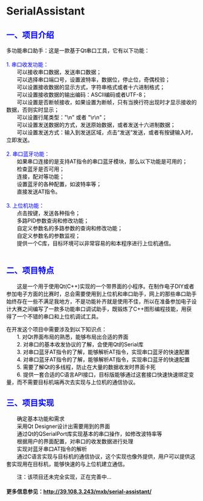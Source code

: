 # SerialAssistant
<h2 style="color:blue;"><strong>一、项目介绍</strong></h2><p><font color=black>多功能串口助手：这是一款基于Qt串口工具，它有以下功能：<br><br></font><font color=blue>1. 串口收发功能：<br></font>　　<font color=black>可以接收串口数据，发送串口数据；<br></font>　　<font color=black>可以选择串口端口号，设置波特率，数据位，停止位，奇偶校验；<br></font>　　<font color=black>可以设置接收数据的显示方式，字符串格式或者十六进制格式；<br></font>　　<font color=black>可以设置接收数据的输出编码：ASCII编码或者UTF-8；<br></font>　　<font color=black>可以设置是否断帧接收，如果设置为断帧，只有当换行符出现时才显示接收的数据，否则实时显示；<br></font>　　<font color=black>可以设置行尾类型："\n" 或者 "\r\n"；<br></font>　　<font color=black>可以设置发送数据的方式，发送原始数据，或者发送十六进制数据；<br></font>　　<font color=black>可以设置发送方式：输入到发送区域，点击“发送”发送，或者有按键输入时，立即发送。<br><br></font><font color=blue>2. 串口蓝牙功能：<br></font>　　<font color=black>如果串口连接的是支持AT指令的串口蓝牙模块，那么以下功能是可用的；<br></font>　　<font color=black>检查蓝牙是否可用；<br></font>　　<font color=black>连接，配对等功能；<br></font>　　<font color=black>设置蓝牙的各种配置，如波特率等；<br></font>　　<font color=black>直接发送AT指令。<br><br></font><font color=blue>3. 上位机功能：<br></font>　　<font color=black>点击按键，发送各种指令；<br></font>　　<font color=black>多路PID参数查询和修改功能；<br></font>　　<font color=black>自定义参数名的多路参数的查询和修改功能；<br></font>　　<font color=black>自定义参数名的参数监视；<br></font>　　<font color=black>提供一个C库，目标环境可以非常容易的和本程序进行上位机通信。<br><br></font></p>
<h2 style="color:blue;"><strong>二、项目特点</strong></h2><p>　　<font color=black>这是一个用于使用Qt(C++)实现的一个带界面的小程序。在制作电子DIY或者参加电子方面的比赛时，总会需要使用到上位机和串口助手，网上的那些串口助手始终存在一些不满足我地方，不是功能补齐就是使用不佳，所以在准备参加电子设计大赛之间编写了一款多功能串口调试助手，既锻炼了C++图形编程技能，用获得了一个不错的串口和上位机调试工具。<br></font></p>
<p><font color=black>在开发这个项目中需要涉及到以下知识点：<br></font>　　<font color=black>1. 对Qt界面布局的熟悉，能够布局出合适的界面<br></font>　　<font color=black>2. 对串口的基本收发协议的了解，会使用Qt的Serial库<br></font>　　<font color=black>3. 对串口蓝牙AT指令的了解，能够解析AT指令，实现串口蓝牙的快速配置<br></font>　　<font color=black>4. 对串口蓝牙AT指令的了解，能够解析AT指令，实现串口蓝牙的快速配置<br></font>　　<font color=black>5. 需要了解Qt的多线程，防止在大量的数据收发时界面卡死<br></font>　　<font color=black>6. 提供一套合适的C语言API接口，目标版能够通过这套接口快速快速绑定变量，而不需要目标机端再次去实现与上位机的通信协议。<br></font></p>

<h2 style="color:blue;"><strong>三、项目实现</strong></h2><p>　　<font color=black>确定基本功能和需求<br></font>　　<font color=black>采用Qt Designer设计出需要用到的界面<br></font>　　<font color=black>通过Qt的QSerialPort库实现基本的串口操作，如修改波特率等<br></font>　　<font color=black>根据用户的界面配置，对串口的收发数据进行处理<br></font>　　<font color=black>实现对蓝牙串口AT指令的解析<br></font>　　<font color=black>通过C语言实现与目标机的通信协议，这个实现也像外提供，用户可以提供这套实现用在目标机，能够快速的与上位机建立通信。<br></font></p>
<p>　　<font color=black>注：该项目还未完全实现，正在完善中...<br></font></p>
<h4>更多信息参见：<a href="http://39.108.3.243/mxb/serial-assistant/">http://39.108.3.243/mxb/serial-assistant/</a></h4>
